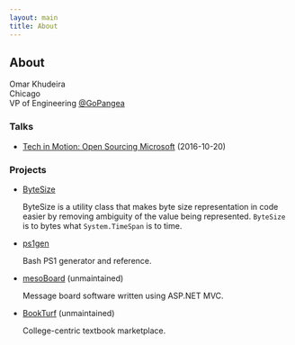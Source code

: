 ```yaml
---
layout: main
title: About
---
```

## About

Omar Khudeira <br />
Chicago <br />
VP of Engineering [@GoPangea](https://twitter.com/gopangea) <br />

### Talks

- [Tech in Motion: Open Sourcing Microsoft](https://vimeo.com/188623978) (2016-10-20)

### Projects

- [ByteSize](http://github.com/omar/ByteSize)

    ByteSize is a utility class that makes byte size representation in code easier by removing ambiguity of the value being represented. `ByteSize` is to bytes what `System.TimeSpan` is to time.

- [ps1gen](http://omar.github.com/ps1gen)

    Bash PS1 generator and reference.

- [mesoBoard](http://github.com/omar/mesoBoard) (unmaintained)

    Message board software written using ASP.NET MVC.

- [BookTurf](http://bookturf.com) (unmaintained)

    College-centric textbook marketplace.

